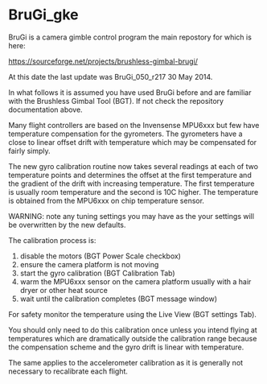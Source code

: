 # BruGi_gke

BruGi is a camera gimble control program the main repostory for which is here:

https://sourceforge.net/projects/brushless-gimbal-brugi/

At this date the last update was BruGi_050_r217 30 May 2014.

In what follows it is assumed you have used BruGi before and are familiar with the Brushless Gimbal Tool (BGT). If not check the repository documentation above.

Many flight controllers are based on the Invensense MPU6xxx but few have temperature compensation for the gyrometers. The gyrometers have a close to linear offset drift with temperature which may be compensated for fairly simply.

The new gyro calibration routine now takes several readings at each of two temperature points and determines the offset at the first temperature and the gradient  of the drift with increasing temperature. The first temperature is usually room temperature and the second is 10C higher. The temperature is obtained from the MPU6xxx on chip temperature sensor.

WARNING: note any tuning settings you may have as the your settings will be overwritten by the new defaults.

The calibration process is:

1. disable the motors (BGT Power Scale checkbox)
2. ensure the camera platform is not moving
3.  start the gyro calibration (BGT Calibration Tab)
4. warm the MPU6xxx sensor on the camera platform usually with a hair dryer or other heat source
5. wait until the calibration completes (BGT message window)

For safety monitor the temperature using the Live View (BGT settings Tab).

You should only need to do this calibration once unless you intend flying at temperatures which are dramatically outside the calibration range because the compensation scheme and the gyro drift is linear with temperature.

The same applies to the accelerometer calibration as it is generally not necessary to recalibrate each flight.
